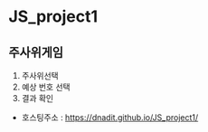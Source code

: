 # JS_project1
## 주사위게임
1. 주사위선택
2. 예상 번호 선택
3. 결과 확인
+ 호스팅주소 : https://dnadit.github.io/JS_project1/
